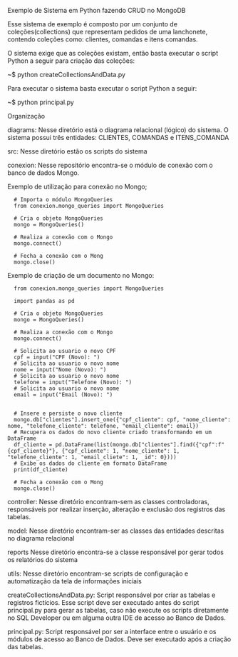Exemplo de Sistema em Python fazendo CRUD no MongoDB

Esse sistema de exemplo é composto por um conjunto de coleções(collections) que representam pedidos de uma lanchonete, contendo coleções como: clientes, comandas e itens comandas.

O sistema exige que as coleções existam, então basta executar o script Python a seguir para criação das coleções:

~$ python createCollectionsAndData.py 

Para executar o sistema basta executar o script Python a seguir:

~$ python principal.py

Organização

diagrams: Nesse diretório está o diagrama relacional (lógico) do sistema.
O sistema possui três entidades: CLIENTES, COMANDAS e ITENS_COMANDA

src: Nesse diretório estão os scripts do sistema

conexion: Nesse repositório encontra-se o módulo de conexão com o banco de dados Mongo. 

Exemplo de utilização para conexão no Mongo;

      # Importa o módulo MongoQueries
      from conexion.mongo_queries import MongoQueries
      
      # Cria o objeto MongoQueries
      mongo = MongoQueries()

      # Realiza a conexão com o Mongo
      mongo.connect()

      # Fecha a conexão com o Mong
      mongo.close()

Exemplo de criação de um documento no Mongo:

      from conexion.mongo_queries import MongoQueries

      import pandas as pd
      
      # Cria o objeto MongoQueries
      mongo = MongoQueries()

      # Realiza a conexão com o Mongo
      mongo.connect()

      # Solicita ao usuario o novo CPF
      cpf = input("CPF (Novo): ")
      # Solicita ao usuario o novo nome
      nome = input("Nome (Novo): ")
      # Solicita ao usuario o novo nome
      telefone = input("Telefone (Novo): ")
      # Solicita ao usuario o novo nome
      email = input("Email (Novo): ")


      # Insere e persiste o novo cliente
      mongo.db["clientes"].insert_one({"cpf_cliente": cpf, "nome_cliente": nome, "telefone_cliente": telefone, "email_cliente": email})
      # Recupera os dados do novo cliente criado transformando em um DataFrame
      df_cliente = pd.DataFrame(list(mongo.db["clientes"].find({"cpf":f"{cpf_cliente}"}, {"cpf_cliente": 1, "nome_cliente": 1, "telefone_cliente": 1, "email_cliete": 1, _id": 0})))
      # Exibe os dados do cliente em formato DataFrame
      print(df_cliente)

      # Fecha a conexão com o Mong
      mongo.close()
controller: Nesse diretório encontram-sem as classes controladoras, responsáveis por realizar inserção, alteração e exclusão dos registros das tabelas.

model: Nesse diretório encontram-ser as classes das entidades descritas no diagrama relacional

reports Nesse diretório encontra-se a classe responsável por gerar todos os relatórios do sistema

utils: Nesse diretório encontram-se scripts de configuração e automatização da tela de informações iniciais

createCollectionsAndData.py: Script responsável por criar as tabelas e registros fictícios. Esse script deve ser executado antes do script principal.py para gerar as tabelas, caso não execute os scripts diretamente no SQL Developer ou em alguma outra IDE de acesso ao Banco de Dados.

principal.py: Script responsável por ser a interface entre o usuário e os módulos de acesso ao Banco de Dados. Deve ser executado após a criação das tabelas.

 

